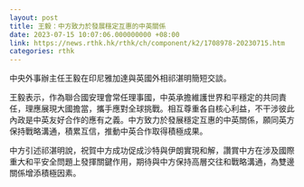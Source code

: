 ```yaml
---
layout: post
title: 王毅：中方致力於發展穩定互惠的中英關係
date: 2023-07-15 10:07:06.000000000 +08:00
link: https://news.rthk.hk/rthk/ch/component/k2/1708978-20230715.htm
categories: rthk
---
```


中央外事辦主任王毅在印尼雅加達與英國外相祁湛明簡短交談。

王毅表示，作為聯合國安理會常任理事國，中英承擔維護世界和平穩定的共同責任，理應展現大國擔當，攜手應對全球挑戰。相互尊重各自核心利益，不干涉彼此內政是中英友好合作的應有之義。中方致力於發展穩定互惠的中英關係，願同英方保持戰略溝通，積累互信，推動中英合作取得積極成果。

中方引述祁湛明說，祝賀中方成功促成沙特與伊朗實現和解，讚賞中方在涉及國際重大和平安全問題上發揮關鍵作用，期待與中方保持高層交往和戰略溝通，為雙邊關係增添積極因素。

